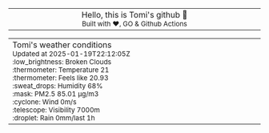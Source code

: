 
<div align="center">
<table>
<tbody>
<td align="center">
<img width="2000" height="0"><br>
Hello, this is Tomi's github 👋<br>
<sup>Built with ❤️, GO & Github Actions</sup><br>
<img width="2000" height="0">
</td>
</tbody>
</table>
</div>
<table>
<tbody>
<td align="left">
<img width="2000" height="0"><br>
Tomi's weather conditions<br>
<sup>Updated at 2025-01-19T22:12:05Z</sup><br>
<sup>:low_brightness: Broken Clouds</sup><br>
<sup>:thermometer: Temperature 21 </sup><br>
<sup>:thermometer: Feels like 20.93</sup><br>
<sup>:sweat_drops: Humidity 68%</sup><br>
<sup>:mask: PM2.5 85.01 μg/m3</sup><br>
<sup>:cyclone: Wind 0m/s </sup><br>
<sup>:telescope: Visibility 7000m </sup><br>
<sup>:droplet: Rain 0mm/last 1h </sup><br>
<img width="2000" height="0">
</td>
<td align="left">
<img width="2000" height="0"><br>
<br>
<img width="2000" height="0">
</td>
</tbody>
</table>
</div>
    